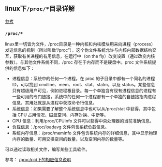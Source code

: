 
## linux下`/proc/*`目录详解

[参考](http://blog.csdn.net/preterhuman_peak/article/details/40649229)

### `/proc/*`

linux里一切皆为文件，/proc目录是一种内核和内核模块用来向进程（process）发送信息的机制（所以叫做“/proc”），这个伪文件系统允许与内核内部数据结构交互，获取有关进程的有用信息，在运行中（on the fly）改变设置（通过改变内核参数）。与其他文件系统不同，/proc 存在于内存而不是硬盘中。proc 文件系统提供的信息如下：
- 进程信息：系统中的任何一个进程，在 proc 的子目录中都有一个同名的进程 ID，可以找到 cmdline、mem、root、stat、statm，以及 status。某些信息只有超级用户可见，例如进程根目录。每一个单独含有现有进程信息的进程有一些可用的专门链接，系统中的任何一个进程都有一个单独的自链接指向进程信息，其用处就是从进程中获取命令行信息。
- 系统信息：如果需要了解整个系统信息中也可以从/proc/stat 中获得，其中包括 CPU 占用情况、磁盘空间、内存对换、中断等。
- CPU 信息：利用/proc/CPUinfo 文件可以获得中央处理器的当前准确信息。
- 负载信息：/proc/loadavg 文件包含系统负载信息。
- 系统内存信息：/proc/meminfo 文件包含系统内存的详细信息，其中显示物理内存的数量、可用交换空间的数量，以及空闲内存的数量等。

可以通过读取相关文件，编写某些工具软件。

参考：
[/proc/pid下的相应信息说明](http://www.cnblogs.com/GoodGoodWorkDayDayUp/archive/2011/05/27/2059685.html)
